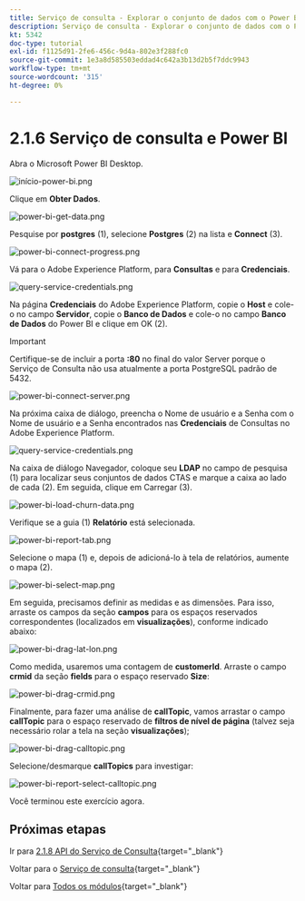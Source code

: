 ```yaml
---
title: Serviço de consulta - Explorar o conjunto de dados com o Power BI
description: Serviço de consulta - Explorar o conjunto de dados com o Power BI
kt: 5342
doc-type: tutorial
exl-id: f1125d91-2fe6-456c-9d4a-802e3f288fc0
source-git-commit: 1e3a8d585503eddad4c642a3b13d2b5f7ddc9943
workflow-type: tm+mt
source-wordcount: '315'
ht-degree: 0%

---
```


# 2.1.6 Serviço de consulta e Power BI

Abra o Microsoft Power BI Desktop.

![início-power-bi.png](./images/startpowerbi.png)

Clique em **Obter Dados**.

![power-bi-get-data.png](./images/powerbigetdata.png)

Pesquise por **postgres** (1), selecione **Postgres** (2) na lista e **Connect** (3).

![power-bi-connect-progress.png](./images/powerbiconnectprogress.png)

Vá para o Adobe Experience Platform, para **Consultas** e para **Credenciais**.

![query-service-credentials.png](./images/queryservicecredentials.png)

Na página **Credenciais** do Adobe Experience Platform, copie o **Host** e cole-o no campo **Servidor**, copie o **Banco de Dados** e cole-o no campo **Banco de Dados** do Power BI e clique em OK (2).

>[!IMPORTANT]
>
>Certifique-se de incluir a porta **:80** no final do valor Server porque o Serviço de Consulta não usa atualmente a porta PostgreSQL padrão de 5432.

![power-bi-connect-server.png](./images/powerbiconnectserver.png)

Na próxima caixa de diálogo, preencha o Nome de usuário e a Senha com o Nome de usuário e a Senha encontrados nas **Credenciais** de Consultas no Adobe Experience Platform.

![query-service-credentials.png](./images/queryservicecredentials.png)

Na caixa de diálogo Navegador, coloque seu **LDAP** no campo de pesquisa (1) para localizar seus conjuntos de dados CTAS e marque a caixa ao lado de cada (2). Em seguida, clique em Carregar (3).

![power-bi-load-churn-data.png](./images/powerbiloadchurndata.png)

Verifique se a guia (1) **Relatório** está selecionada.

![power-bi-report-tab.png](./images/powerbireporttab.png)

Selecione o mapa (1) e, depois de adicioná-lo à tela de relatórios, aumente o mapa (2).

![power-bi-select-map.png](./images/powerbiselectmap.png)

Em seguida, precisamos definir as medidas e as dimensões. Para isso, arraste os campos da seção **campos** para os espaços reservados correspondentes (localizados em **visualizações**), conforme indicado abaixo:

![power-bi-drag-lat-lon.png](./images/powerbidraglatlon.png)

Como medida, usaremos uma contagem de **customerId**. Arraste o campo **crmid** da seção **fields** para o espaço reservado **Size**:

![power-bi-drag-crmid.png](./images/powerbidragcrmid.png)

Finalmente, para fazer uma análise de **callTopic**, vamos arrastar o campo **callTopic** para o espaço reservado de **filtros de nível de página** (talvez seja necessário rolar a tela na seção **visualizações**);

![power-bi-drag-calltopic.png](./images/powerbidragcalltopic.png)

Selecione/desmarque **callTopics** para investigar:

![power-bi-report-select-calltopic.png](./images/powerbireportselectcalltopic.png)

Você terminou este exercício agora.

## Próximas etapas

Ir para [2.1.8 API do Serviço de Consulta](./ex8.md){target="_blank"}

Voltar para o [Serviço de consulta](./query-service.md){target="_blank"}

Voltar para [Todos os módulos](./../../../../overview.md){target="_blank"}
